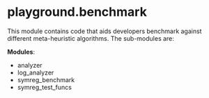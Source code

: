 # playground.benchmark
This module contains code that aids developers benchmark against different
meta-heuristic algorithms. The sub-modules are:

**Modules**:
- analyzer
- log_analyzer
- symreg_benchmark
- symreg_test_funcs
